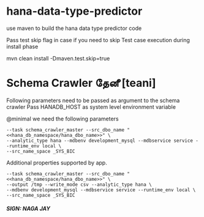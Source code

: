 # hana-data-type-predictor


use maven to build the hana data type predictor code

Pass test skip flag in case if you need to skip Test case execution during install phase

mvn clean install -Dmaven.test.skip=true

# Schema Crawler தேனீ [teani] 

Following parameters need to be passed as argument to the schema crawler 
Pass HANADB_HOST as system level environment variable

@minimal we need the following parameters

```
--task schema_crawler_master --src_dbo_name "<<hana_db_namespace/hana_dbo_name>>" \
--analytic_type hana --mdbenv development_mysql --mdbservice service --runtime_env local \
--src_name_space _SYS_BIC
```

Additional properties supported by app.

```
--task schema_crawler_master --src_dbo_name "<<hana_db_namespace/hana_dbo_name>>" \
--output /tmp --write_mode csv --analytic_type hana \
--mdbenv development_mysql --mdbservice service --runtime_env local \
--src_name_space _SYS_BIC 
```


##### SIGN: NAGA JAY
